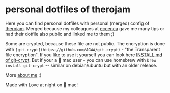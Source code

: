 # personal dotfiles of therojam

Here you can find personal dotfiles with personal (merged) config of [therojam](https://github.com/TheRojam).
Merged because my colleagues at [eccenca](https://github.com/eccenca) gave me many tips or had their dotfile also public and linked me to them ;)

Some are crypted, because these file are not public. The encryption is done with `[git-crypt](https://github.com/AGWA/git-crypt)` - "the Transparent file encryption".
If you like to use it yourself you can look here [INSTALL.md of git-crypt](https://github.com/AGWA/git-crypt/blob/master/INSTALL.md).
But if your a  mac user - you can use homebrew with `brew install git-crypt` -- similar on debian/ubuntu but with an older release.


More [about me](http://about.me/am91) ;)

Made with Love at night on  mac!
